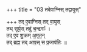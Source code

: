 +++
title = "03 तदेवाग्निस् तद्वायुस्"

+++
तद् ए॒वाग्निस् तद् वा॒युस्  
तथ् सूर्य॒स् तदु॑ च॒न्द्रमाः᳚ ।  
तद् ए॒व शु॒क्रम् अ॒मृत॒न्  
तद् ब्रह्म॒ तद् आप॒स् स  प्र॒जाप॑तिः ॥